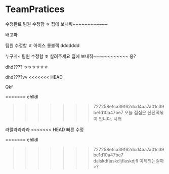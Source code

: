 # TeamPratices

수정완료
팀원 수정함 ㅎ
집에 보내줘~~~~~~~~~~~~


배고파


팀원 수정함 ㅎ
아이스 롱블랙
ddddddd

누구게~
팀원 수정함 ㅎ
살려주세요
집에 보내줘~~~~~~~~~~~~
옹?

dhd????
ㅎㅎㅎㅎㅎㅎ

dhd????vv
<<<<<<< HEAD

Qkf

=======
ehlldl
>>>>>>> 727258efca39f62dcd4aa7a01c39be1d10a47be7
오늘 점심은 신전떡볶이 입니다. 시러 

라랄라라라라
<<<<<<< HEAD
빠른 수정


=======
ehlldl
>>>>>>> 727258efca39f62dcd4aa7a01c39be1d10a47be7
dalskdfjaskdljflaskdjfl
이제되는걸까>?